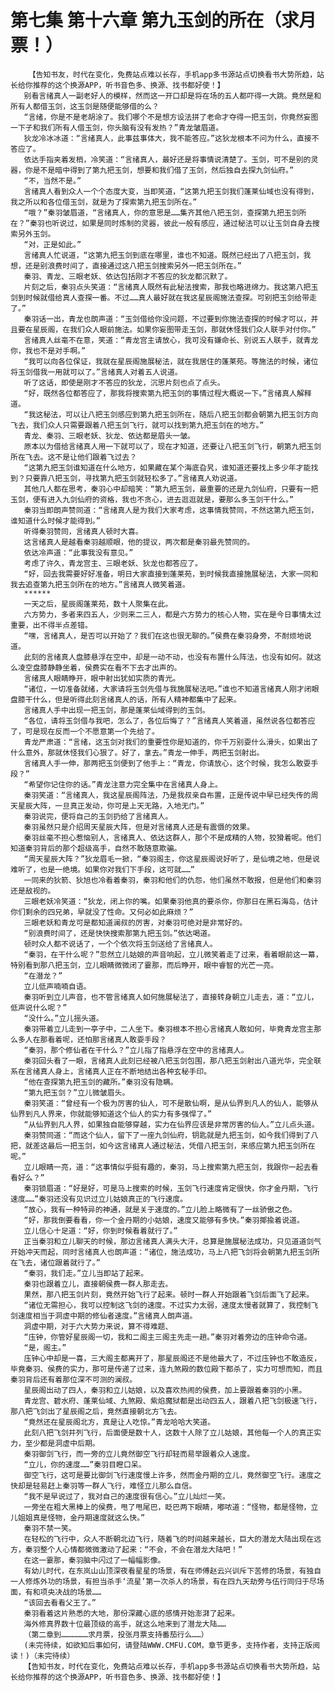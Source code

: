 # 第七集 第十六章 第九玉剑的所在（求月票！）
        【告知书友，时代在变化，免费站点难以长存，手机app多书源站点切换看书大势所趋，站长给你推荐的这个换源APP，听书音色多、换源、找书都好使！】
       别看言绪真人一副老好人的模样，然而这一开口却是将在场的五人都吓得一大跳。竟然是和所有人都借玉剑，这玉剑是随便能够借的么？
       “言绪，你是不是老胡涂了。我们哪个不是想方设法拼了老命才夺得一把玉剑，你竟然妄图一下子和我们所有人借玉剑，你头脑有没有发热？”青龙皱眉道。
       狄龙冷冰冰道：“言绪真人，此事兹事体大，我不能答应。”这狄龙根本不问为什么，直接不答应了。
       依达手指夹着发梢，冷笑道：“言绪真人，最好还是将事情说清楚了。玉剑，可不是别的灵器，你是不是暗中得到了第九把玉剑，想要和我们借了玉剑，然后独自去探九剑仙府。”
       “不，当然不是。”
       言绪真人看到众人一个个态度大变，当即笑道，“这第九把玉剑我们蓬莱仙域也没有得到，我之所以和各位借玉剑，就是为了探索第九把玉剑所在。”
       “哦？”秦羽皱眉道，“言绪真人，你的意思是……集齐其他八把玉剑，查探第九把玉剑所在？”秦羽也听说过，如果是同时炼制的灵器，彼此一般有感应，通过秘法可以让玉剑自身去搜索另外玉剑。
       “对，正是如此。”
       言绪真人忙说道，“这第九把玉剑到底在哪里，谁也不知道。既然已经出了八把玉剑，我想，还是别浪费时间了，直接通过这八把玉剑搜索另外一把玉剑所在。”
       秦羽、青龙、三眼老妖、依达包括刚才不答应的狄龙都沉默了。
       片刻之后，秦羽点头笑道：“言绪真人既然有此秘法搜索，那我也略进绵力。我这第八把玉剑到时候就借给真人查探一番。不过……真人最好就在我这星辰阁施法查探。可别把玉剑给带走了。”
       秦羽话一出，青龙也朗声道：“玉剑借给你没问题，不过要到你施法查探的时候才可以，并且要在星辰阁，在我们众人眼前施法。如果你妄图带走玉剑，那就休怪我们众人联手对付你。”
       言绪真人丝毫不在意，笑道：“青龙宫主请放心，我可没有嫌命长、别说五人联手，就青龙你，我也不是对手啊。”
       “我可以向各位保证，我就在星辰阁施展秘法，就在我居住的蓬莱苑。等施法的时候，诸位将玉剑借我一用就可以了。”言绪真人对着五人说道。
       听了这话，即使是刚才不答应的狄龙，沉思片刻也点了点头。
       “好，既然各位都答应了，那我将搜索第九把玉剑的事情过程大概说一下。”言绪真人解释道。
       “我这秘法，可以让八把玉剑感应到第九把玉剑所在，随后八把玉剑都会朝第九把玉剑方向飞去，我们众人只需要跟着八把玉剑飞行，就可以找到第九把玉剑在的地方。”
       青龙、秦羽、三眼老妖、狄龙、依达都是眉头一皱。
       原本以为借给言绪真人用一下就可以了，现在才知道，还要让八把玉剑飞行，朝第九把玉剑所在飞去。这不是让他们跟着飞过去？
       “这第九把玉剑谁知道在什么地方，如果藏在某个海底旮旯，谁知道还要找上多少年才能找到？只要靠八把玉剑，寻找第九把玉剑就轻松多了。”言绪真人劝说道。
       其他几人都在思考，秦羽心中却暗笑：“第九把玉剑，最重要的还是九剑仙府，只要有一把玉剑，便有进入九剑仙府的资格，我也不贪心，进去逛逛就是，要那么多玉剑干什么。”
       秦羽当即朗声赞同道：“言绪真人是为我们大家考虑，这事情我赞同，不然这第九把玉剑，谁知道什么时候才能得到。”
       听得秦羽赞同，言绪真人顿时大喜。
       这言绪真人是越看秦羽越顺眼，他的提议，两次都是秦羽最先赞同的。
       依达冷声道：“此事我没有意见。”
       考虑了许久，青龙宫主、三眼老妖、狄龙也都答应了。
       “好，回去我需要好好准备，明日大家直接到蓬莱苑，到时候我直接施展秘法，大家一同和我去追查第九把玉剑所在的地方。”言绪真人微笑着道。
       ******
       一天之后，星辰阁蓬莱苑，数十人聚集在此。
       六方势力，多者来四五人，少则来二三人，都是六方势力的核心人物，实在是今日事情太过重要，出不得半点差错。
       “嘿，言绪真人，是否可以开始了？我们在这也很无聊的。”侯费在秦羽身旁，不耐烦地说道。
       此刻的言绪真人盘膝悬浮在空中，却是一动不动，也没有布置什么阵法，也没有如何。就这么凌空盘膝静静坐着，侯费实在看不下去才出声的。
       言绪真人眼睛睁开，眼中射出犹如实质的青光。
       “诸位，一切准备就绪，大家请将玉剑先借与我施展秘法吧。”谁也不知道言绪真人刚才闭眼盘膝干什么，但是听得此刻言绪真人的话，所有人精神都集中了起来。
       言绪真人手中出现一把玉剑，那是蓬莱仙域得到的玉剑。
       “各位，请将玉剑借与我吧，怎么了，各位后悔了？”言绪真人笑着道，虽然说各位都答应了，可是现在反而一个不愿意第一个先给了。
       青龙严肃道：“言绪，这玉剑对我们的重要性你是知道的，你千万别耍什么滑头，如果出了什么意外，那就休怪我们心狠了。好了，拿去。”青龙一伸手，两把玉剑射出。
       言绪真人手一伸，那两把玉剑便到了他手上：“青龙，你请放心，这个时候，我怎么敢耍手段？”
       “希望你记住你的话。”青龙注意力完全集中在言绪真人身上。
       秦羽笑道：“言绪真人，我这星辰阁阵法，乃是我叔亲自布置，正是传说中早已经失传的周天星辰大阵，一旦真正发动，你可是上天无路，入地无门。”
       秦羽说完，便将自己的玉剑扔给了言绪真人。
       秦羽虽然只是介绍周天星辰大阵，但是对言绪真人还是有震慑的效果。
       秦羽丝毫不担心惹恼别人，言绪真人、依达这群人，那个不是成精的人物，狡猾着呢。他们知道秦羽背后的那个超级高手，自然不敢随意欺骗。
       “周天星辰大阵？”狄龙眉毛一掀，“秦羽阁主，你这星辰阁说好听了，是仙境之地，但是说难听了，也是一绝境。如果你对我们下手段，这可就……”
       一同来的狄箭、狄旭也冷看着秦羽，秦羽和他们的仇怨，他们虽然不敢报，但是他们和秦羽还是敌视的。
       三眼老妖冷笑道：“狄龙，闭上你的嘴。如果秦羽他真的要杀你，你那日在黑石海岛，估计你们剩余的四兄弟，早就没了性命。又何必如此麻烦？”
       三眼老妖和青龙可是都知道澜叔的厉害，对秦羽可绝对是非常好的。
       “别浪费时间了，还是快快搜索那第九把玉剑。”依达喝道。
       顿时众人都不说话了，一个个依次将玉剑送给了言绪真人。
       “秦羽，在干什么呢？”忽然立儿姑娘的声音响起，立儿微笑着走了过来，看着眼前这一幕，特别看到那八把玉剑，立儿眼睛微微闭了霎那，而后睁开，眼中睿智的光芒一亮。
       “在潜龙？”
       立儿低声喃喃自语。
       秦羽听到立儿声音，也不管言绪真人如何施展秘法了，直接转身朝立儿走去，道：“立儿，低声说什么呢？”
       “没什么。”立儿摇头道。
       秦羽带着立儿走到一亭子中，二人坐下。秦羽根本不担心言绪真人敢如何，毕竟青龙宫主那么多人在那看着呢，还怕那言绪真人敢耍手段？
       “秦羽，那个修仙者在干什么？”立儿指了指悬浮在空中的言绪真人。
       秦羽回头看了一眼，言绪真人此刻已经被八把玉剑包围，那八把玉剑射出八道光华，完全联系在言绪真人身上，言绪真人正在不断地结出各种玄秘手印。
       “他在查探第九把玉剑的藏所。”秦羽没有隐瞒。
       “第九把玉剑？”立儿微皱眉头。
       秦羽笑道：“曾经有一个极为厉害的仙人，可不是散仙啊，是从仙界到凡人的仙人，能够从仙界到凡人界来，你就能够知道这个仙人的实力有多强悍了。”
       “从仙界到凡人界，如果独自能够穿越，实力在仙界应该是非常厉害的仙人。”立儿点头道。
       秦羽赞同道：“而这个仙人，留下了一座九剑仙府，钥匙就是九把玉剑，如今我们得到了八把，就差这最后一把玉剑，如今这言绪真人通过秘法，凭借八把玉剑，来感应第九把玉剑所在呢。”
       立儿眼睛一亮，道：“这事情似乎挺有趣的，秦羽，马上搜索第九把玉剑，我跟你一起去看看好么？”
       秦羽锁眉道：“好是好，可是马上搜索的时候，玉剑飞行速度肯定很快，你才金丹期，飞行速度……”秦羽还没有见识过立儿姑娘真正的飞行速度。
       “放心，我有一种特异的神通，就是关于速度的。”立儿脸上略微有了一丝骄傲之色。
       “好，那我倒要看看，你一个金丹期的小姑娘，速度又能够有多快。”秦羽揶揄着说道。
       立儿信心十足道：“好，你到时候看着就行了。”
       正当秦羽和立儿聊天的时候，那边言绪真人满头大汗，总算是施展秘法成功，只见道道剑气开始冲天而起，同时言绪真人也朗声道：“诸位，施法成功，马上八把飞剑将会朝第九把玉剑所在飞去，诸位跟着就行了。”
       “秦羽，我们走。”立儿当即站了起来。
       秦羽也跟着立儿，直接朝侯费一群人那走去。
       果然，那八把玉剑片刻，竟然开始飞行了起来。顿时一群人开始跟着飞剑后面飞了起来。
       “诸位无需担心，我可以控制这飞剑的速度。不过实力太弱，速度太慢者就算了，我控制飞剑速度相当于洞虚中期的修仙者速度。”言绪真人朗声道。
       洞虚中期，对于六大势力来说，算不得难题、
       “庒钟，你管好星辰阁一切，我和二阁主三阁主先走一趟。”秦羽对着旁边的庒钟命令道。
       “是，阁主。”
       庒钟心中却是一喜，三大阁主都离开了，那星辰阁还不是他最大了，不过庒钟也不敢造反，毕竟秦羽、侯费的实力，那可是传递了过来，连九煞殿的数位殿下都杀了，实力可想而知，而且秦羽背后还有着那位深不可测的澜叔。
       星辰阁出动了四人，秦羽和立儿姑娘，以及喜欢热闹的侯费，加上要跟着秦羽的小黑。
       青龙宫、碧水府、蓬莱仙域、九煞殿、紫焰魔狱都是出动四五人，跟着八把飞剑极速飞行，那八把飞剑出了星辰阁之后，竟然直接朝北方飞去。
       “竟然还在星辰阁北方，真是让人吃惊。”青龙哈哈大笑道。
       此刻八把飞剑并列飞行，后面便是数十人，这数十人除了立儿姑娘，其他每一个人的真正实力，至少都是洞虚中后期。
       秦羽御剑飞行，而一旁的立儿竟然御空飞行却轻而易举跟着众人速度。
       “立儿，你的速度……”秦羽目瞪口呆。
       御空飞行，这可是要比御剑飞行速度慢上许多，然而金丹期的立儿，竟然御空飞行。速度之快却是轻易赶上秦羽等一群人飞行，难怪立儿那么自信。
       “我不是早说过了，我对自己的速度很有信心。”立儿灿烂一笑。
       一旁坐在粗大黑棒上的侯费，甩了甩尾巴，眨巴两下眼睛，嘟哝道：“怪物，都是怪物，立儿姐姐真是怪物，金丹期速度就这么快。”
       秦羽不禁一笑。
       在轻松的飞行中，众人不断朝北边飞行，随着飞的时间越来越长，巨大的潜龙大陆出现在远方，秦羽整个人心情都微微激动了起来：“不会，不会在潜龙大陆吧！”
       在这一霎那，秦羽脑中闪过了一幅幅影像。
       有幼儿时代，在东岚山山顶深夜看星星的场景，有在师傅赵云兴训斥下苦修的场景，有独自一人修炼外功的场景，有担当杀手‘流星’第一次杀人的场景，有在四九天劫旁与伍行同归于尽场面，有和项央决战的场景……
       “该回去看看父王了。”
       秦羽看着这片熟悉的大地，那份深藏心底的感情开始澎湃了起来。
       海外修真界数十位最顶级的高手，就这么地来到了潜龙大陆……
       （第二章到………………求月票，投张月票支持番茄行么……）
       (未完待续，如欲知后事如何，请登陆WWW.CMFU.COM，章节更多，支持作者，支持正版阅读！)（未完待续）
       【告知书友，时代在变化，免费站点难以长存，手机app多书源站点切换看书大势所趋，站长给你推荐的这个换源APP，听书音色多、换源、找书都好使！】